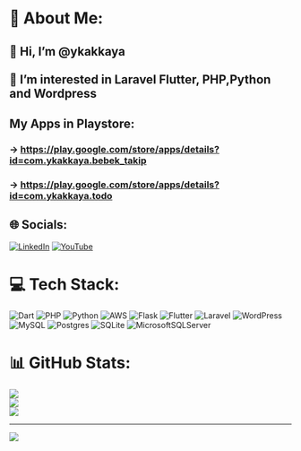 # 💫 About Me:
## 👋 Hi, I’m @ykakkaya<br><br>👀 I’m interested in  Laravel Flutter, PHP,Python and Wordpress <br>
## My Apps in Playstore:
### -> https://play.google.com/store/apps/details?id=com.ykakkaya.bebek_takip
### -> https://play.google.com/store/apps/details?id=com.ykakkaya.todo


## 🌐 Socials:
[![LinkedIn](https://img.shields.io/badge/LinkedIn-%230077B5.svg?logo=linkedin&logoColor=white)](https://linkedin.com/in/ykakkaya) [![YouTube](https://img.shields.io/badge/YouTube-%23FF0000.svg?logo=YouTube&logoColor=white)](https://youtube.com/@ykakkaya) 

# 💻 Tech Stack:
![Dart](https://img.shields.io/badge/dart-%230175C2.svg?style=for-the-badge&logo=dart&logoColor=white) ![PHP](https://img.shields.io/badge/php-%23777BB4.svg?style=for-the-badge&logo=php&logoColor=white) ![Python](https://img.shields.io/badge/python-3670A0?style=for-the-badge&logo=python&logoColor=ffdd54) ![AWS](https://img.shields.io/badge/AWS-%23FF9900.svg?style=for-the-badge&logo=amazon-aws&logoColor=white) ![Flask](https://img.shields.io/badge/flask-%23000.svg?style=for-the-badge&logo=flask&logoColor=white) ![Flutter](https://img.shields.io/badge/Flutter-%2302569B.svg?style=for-the-badge&logo=Flutter&logoColor=white) ![Laravel](https://img.shields.io/badge/laravel-%23FF2D20.svg?style=for-the-badge&logo=laravel&logoColor=white) ![WordPress](https://img.shields.io/badge/WordPress-%23117AC9.svg?style=for-the-badge&logo=WordPress&logoColor=white) ![MySQL](https://img.shields.io/badge/mysql-%2300000f.svg?style=for-the-badge&logo=mysql&logoColor=white) ![Postgres](https://img.shields.io/badge/postgres-%23316192.svg?style=for-the-badge&logo=postgresql&logoColor=white) ![SQLite](https://img.shields.io/badge/sqlite-%2307405e.svg?style=for-the-badge&logo=sqlite&logoColor=white) ![MicrosoftSQLServer](https://img.shields.io/badge/Microsoft%20SQL%20Server-CC2927?style=for-the-badge&logo=microsoft%20sql%20server&logoColor=white)
# 📊 GitHub Stats:
![](https://github-readme-stats.vercel.app/api?username=ykakkaya&theme=default&hide_border=true&include_all_commits=true&count_private=true)<br/>
![](https://github-readme-streak-stats.herokuapp.com/?user=ykakkaya&theme=default&hide_border=true)<br/>
![](https://github-readme-stats.vercel.app/api/top-langs/?username=ykakkaya&theme=default&hide_border=true&include_all_commits=true&count_private=true&layout=compact)



---
[![](https://visitcount.itsvg.in/api?id=ykakkaya&icon=2&color=1)](https://visitcount.itsvg.in)

<!-- Proudly created with GPRM ( https://gprm.itsvg.in ) -->




<!---
ykakkaya/ykakkaya is a ✨ special ✨ repository because its `README.md` (this file) appears on your GitHub profile.
You can click the Preview link to take a look at your changes.
--->
